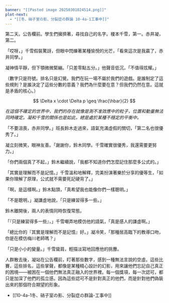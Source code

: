 ```yaml
---
banner: "[[Pasted image 20250301024514.png]]"
plot-next:
  - "[[冬、硝子室の影、分裂症の群論 10-4a-1工事中]]"
---
```


第二天。公告欄前。學生們擁擠著，尋找自己的名字。榎本千雪，第一。赤井凝，第二。

「哎呀，」千雪假裝驚訝，但眼中閃爍著某種愉悅的光芒，「看來這次是我贏了，赤井同學。」

凝神情平靜，但下顎微微緊繃。「只差零點五分。」他聲音低沉，「不值得炫耀。」

（數字只是符號。排名只是幻覺。我們在玩一場不屬於我們的遊戲。是誰制定了這些規則？是誰決定了這些分數的意義？我們為什麼要在意？但我們仍然在意。這就是矛盾的核心。）

$$
\Delta x \cdot \Delta p \geq \frac{\hbar}{2}
$$

*在這個不確定的世界中，我們的存在就像是測不准效應中的粒子，位置和動量無法同時確定。凝和千雪的關係也是如此，總是處於某種不穩定的平衡中。*

「不要沮喪，赤井同學。」班長鈴木走過來，語氣充滿虛假的關切，「第二名也很優秀了。」

凝立刻微笑，眼神友善。「謝謝你，鈴木同學。千雪確實很優秀，我還需要更努力。」

「你們兩個真了不起，」鈴木繼續說，「我都不知道你們怎麼記住那麼多公式的。」

「其實是理解而不是記憶。」千雪溫和地解釋，完美扮演著樂於分享的優等生，「如果你理解了原理，公式就不需要死記硬背了。」

「啊，是這樣啊。」鈴木點頭，「真希望我也能像你們一樣聰明。」

「不是聰明，」凝謙虛地說，「只是練習得多一些。」

鈴木離開後，兩人的表情同時恢復常態。

「『只是練習得多一些』，」千雪嘲弄地模仿他的語氣，「真是感人的謙虛啊。」

「總比你的『其實是理解而不是記憶』好。」凝冷笑，「那種居高臨下的教導口吻，你是在模仿梅川老師嗎？」

「只是小小的變量。」千雪聳肩，輕描淡寫地回應他的挑釁。

人群散去後，凝站在公告欄前，盯著那些數字，感到一種無法言說的空虛。這些比賽，這些排名，這些掌聲，都像是某種精心設計的幻影，用來讓他們忘記自己真正的困境——被困在一個他們無法真正融入的世界裡。每一個獎項，每一次認可，都只是加深了他們的孤立感。因為這些認可不是針對真正的他們，而是針對他們偽裝出來的那個符合期望的形象。



  - [[10-4a-1冬、硝子室の影、分裂症の群論-工事中]]